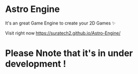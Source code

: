 # Astro Engine
It's an great Game Engine to create your 2D Games ✨

Visit right now
https://suratech2.github.io/Astro-Engine/

# Please Nnote that it's in under development !

